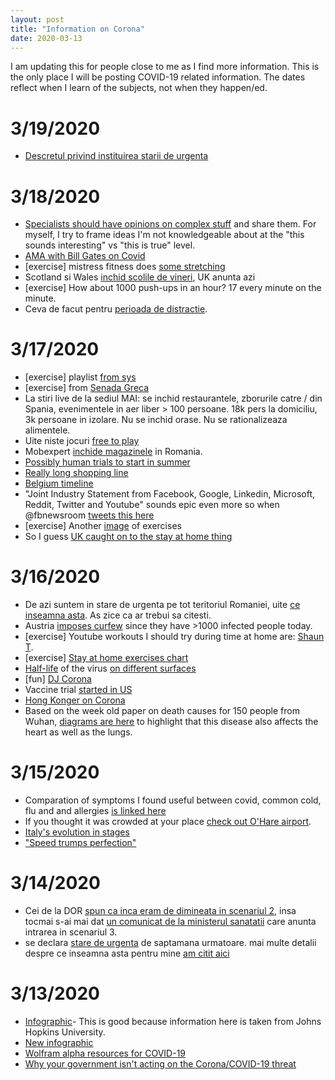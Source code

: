 ```yaml
---
layout: post
title: "Information on Corona"
date: 2020-03-13
---
```


I am updating this for people close to me as I find more information. This is the only place I will be posting COVID-19 related information. The dates reflect when I learn of the subjects, not when they happen/ed.

# 3/19/2020
* [Descretul privind instituirea starii de urgenta](https://www.juridice.ro/676227/decret-privind-instituirea-starii-de-urgenta.html)

# 3/18/2020
* [Specialists should have opinions on complex stuff](https://www.instagram.com/p/B94wN0ngwGr/?igshid=asg8z5qi768e) and share them. For myself, I try to frame ideas I'm not knowledgeable about at the "this sounds interesting" vs "this is true" level. 
* [AMA with Bill Gates on Covid](https://www.reddit.com/r/Coronavirus/comments/fksnbf/im_bill_gates_cochair_of_the_bill_melinda_gates/)
* [exercise] mistress fitness does [some stretching](https://www.instagram.com/p/B94WN87HdaX/?igshid=prqzcp5xmiol)
* Scotland si Wales [inchid scolile de vineri](https://www.reuters.com/article/us-health-coronavirus-britain-schools-idUSKBN215178?taid=5e724531893d280001e52639&utm_campaign=trueAnthem%3A+Trending+Content&utm_medium=trueAnthem&utm_source=twitter), UK anunta azi
* [exercise] How about 1000 push-ups in an hour? 17 every minute on the minute. 
* Ceva de facut pentru [perioada de distractie](https://docs.google.com/document/d/1vwXGex_vcGG5-dtJxGPVFIBXtqgopOZPnga0WUQt23A/edit?fbclid=IwAR3YNYIUbBaVZGrxXLsiSFykmgkUnyAJOR_EDedQEXTkxpuIGf784LrKTTo).

# 3/17/2020
* [exercise] playlist [from sys](https://www.youtube.com/playlist?list=PLKqt0rAWn0jphbIzpDASDl2SgymVopUnz)
* [exercise] from [Senada Greca](https://www.instagram.com/p/B92I7nLjzN1/?igshid=1kxz49j4f1kqq)
* La stiri live de la sediul MAI: se inchid restaurantele, zborurile catre / din Spania, evenimentele in aer liber > 100 persoane. 18k pers la domiciliu, 3k persoane in izolare. Nu se inchid orase. Nu se rationalizeaza alimentele.
* Uite niste jocuri [free to play](https://www.gog.com/partner/stay_at_home)
* Mobexpert [inchide magazinele](https://www.zf.ro/companii/decizie-precedent-magazinele-mobexpert-inchid-perioada-nedeterminata-dan-sucu-proprietar-ne-putem-asuma-riscul-punem-pericol-sanatatea-fie-angajatilor-nostri-fie-clientilor-salariatii-vor-primi-75-18989291) in Romania.
* [Possibly human trials to start in summer](https://twitter.com/skathire/status/1239875777728073729?s=20)
* [Really long shopping line](https://twitter.com/lopp/status/1239676109731647491)
* [Belgium timeline](https://twitter.com/brendt_gd/status/1239806402656448513?s=21)
* "Joint Industry Statement from Facebook, Google, Linkedin, Microsoft, Reddit, Twitter and Youtube" sounds epic even more so when @fbnewsroom [tweets this here](https://twitter.com/fbnewsroom/status/1239703497479614466?s=20)
* [exercise] Another [image](https://scontent.fotp3-1.fna.fbcdn.net/v/t1.0-9/p960x960/89784439_3652605708143290_5785943717969920000_o.jpg?_nc_cat=107&_nc_sid=ca434c&_nc_ohc=55zjrSLZnAIAX8d9Upx&_nc_ht=scontent.fotp3-1.fna&_nc_tp=6&oh=0fdd2c3c8d5bd105d74f1c97b13f90a5&oe=5E94E1C9) of exercises
* So I guess [UK caught on to the stay at home thing](https://twitter.com/billneelynbc/status/1239669547331878915?s=21)

# 3/16/2020
* De azi suntem in stare de urgenta pe tot teritoriul Romaniei, uite [ce inseamna asta](https://www.juridice.ro/676227/decret-privind-instituirea-starii-de-urgenta.html). As zice ca ar trebui sa citesti. 
* Austria [imposes curfew](https://www.youtube.com/watch?v=LBFPEiKKbGE&t=29s) since they have >1000 infected people today.
* [exercise] Youtube workouts I should try during time at home are: [Shaun T](https://www.youtube.com/user/shauntfitness/playlists).
* [exercise] [Stay at home exercises chart](https://img.pr0gramm.com/2020/03/14/2865e9755157e9dd.jpg)
* [Half-life](https://en.wikipedia.org/wiki/Half-life) of the virus [on different surfaces](https://img.pr0gramm.com/2020/03/15/480e1cf1144cf2f5.jpg)
* [fun] [DJ Corona](https://pr0gramm.com/top/3744154)
* Vaccine trial [started in US](https://apnews.com/8089a3d0ec8f9fde971bddd7b3aa2ba1)
* [Hong Konger on Corona](https://twitter.com/laurelchor/status/1238472298547613696?s=21)
* Based on the week old paper on death causes for 150 people from Wuhan, [diagrams are here](https://www.instagram.com/p/B9u0ue3g6I7/?igshid=1mqc4g98ibbyt) to highlight that this disease also affects the heart as well as the lungs. 

# 3/15/2020
* Comparation of symptoms I found useful between covid, common cold, flu and and allergies [is linked here](https://www.instagram.com/p/B9xIA7QAJvA/?igshid=8wj31it9nbuv)
* If you thought it was crowded at your place [check out O'Hare airport](https://twitter.com/BrookeGMcDonald/status/1238986272137502720).
* [Italy's evolution in stages](https://twitter.com/JasonYanowitz/status/1238977743653687296)
* ["Speed trumps perfection"](https://twitter.com/i/status/1238865202868883461)

# 3/14/2020
* Cei de la DOR [spun ca inca eram de dimineata in scenariul 2](https://www.dor.ro/coronavirus-cele-patru-scenarii-in-romania/), insa tocmai s-ai mai dat [un comunicat de la ministerul sanatatii](http://www.ms.ro/2020/03/14/buletin-informativ-14-03-2020-ora-1600/) care anunta intrarea in scenariul 3.
* se declara [stare de urgenta](http://m.ziare.com/klaus-johannis/live-iohannis-iese-la-declaratii-dupa-ce-a-scos-guvernul-din-izolare-sa-depuna-juramantul-1601650) de saptamana urmatoare. mai multe detalii despre ce inseamna asta pentru mine [am citit aici](https://www.mediafax.ro/coronavirus/ce-inseamna-starea-de-urgenta-in-ce-fel-te-poate-afecta-18986338) 


# 3/13/2020
* [Infographic](https://www.arcgis.com/apps/opsdashboard/index.html#/bda7594740fd40299423467b48e9ecf6)-
This is good because information here is taken from Johns Hopkins University. 
* [New infographic](https://experience.arcgis.com/experience/685d0ace521648f8a5beeeee1b9125cd)
* [Wolfram alpha resources for COVID-19](https://community.wolfram.com/groups/-/m/t/1872608)
* [Why your government isn't acting on the Corona/COVID-19 threat](https://ma.ttias.be/government-act-corona-covid-19/)